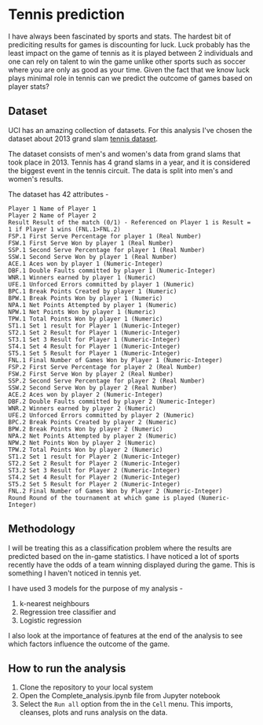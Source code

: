 # Tennis prediction

I have always been fascinated by sports and stats. The hardest bit of prediciting results for games is discounting for luck. Luck probably has the least impact on the game of tennis as it is played between 2 individuals and one can rely on talent to win the game unlike other sports such as soccer where you are only as good as your time. Given the fact that we know luck plays minimal role in tennis can we predict the outcome of games based on player stats?

## Dataset

UCI has an amazing collection of datasets. For this analysis I've chosen the dataset about 2013 grand slam [tennis dataset](https://archive.ics.uci.edu/ml/datasets/Tennis+Major+Tournament+Match+Statistics).

The dataset consists of men's and women's data from grand slams that took place in 2013. Tennis has 4 grand slams in a year, and it is considered the biggest event in the tennis circuit. The data is split into men's and women's results.

The dataset has 42 attributes -
```
Player 1 Name of Player 1
Player 2 Name of Player 2
Result Result of the match (0/1) - Referenced on Player 1 is Result = 1 if Player 1 wins (FNL.1>FNL.2)
FSP.1 First Serve Percentage for player 1 (Real Number)
FSW.1 First Serve Won by player 1 (Real Number)
SSP.1 Second Serve Percentage for player 1 (Real Number)
SSW.1 Second Serve Won by player 1 (Real Number)
ACE.1 Aces won by player 1 (Numeric-Integer)
DBF.1 Double Faults committed by player 1 (Numeric-Integer)
WNR.1 Winners earned by player 1 (Numeric)
UFE.1 Unforced Errors committed by player 1 (Numeric)
BPC.1 Break Points Created by player 1 (Numeric)
BPW.1 Break Points Won by player 1 (Numeric)
NPA.1 Net Points Attempted by player 1 (Numeric)
NPW.1 Net Points Won by player 1 (Numeric)
TPW.1 Total Points Won by player 1 (Numeric)
ST1.1 Set 1 result for Player 1 (Numeric-Integer)
ST2.1 Set 2 Result for Player 1 (Numeric-Integer)
ST3.1 Set 3 Result for Player 1 (Numeric-Integer)
ST4.1 Set 4 Result for Player 1 (Numeric-Integer)
ST5.1 Set 5 Result for Player 1 (Numeric-Integer)
FNL.1 Final Number of Games Won by Player 1 (Numeric-Integer)
FSP.2 First Serve Percentage for player 2 (Real Number)
FSW.2 First Serve Won by player 2 (Real Number)
SSP.2 Second Serve Percentage for player 2 (Real Number)
SSW.2 Second Serve Won by player 2 (Real Number)
ACE.2 Aces won by player 2 (Numeric-Integer)
DBF.2 Double Faults committed by player 2 (Numeric-Integer)
WNR.2 Winners earned by player 2 (Numeric)
UFE.2 Unforced Errors committed by player 2 (Numeric)
BPC.2 Break Points Created by player 2 (Numeric)
BPW.2 Break Points Won by player 2 (Numeric)
NPA.2 Net Points Attempted by player 2 (Numeric)
NPW.2 Net Points Won by player 2 (Numeric)
TPW.2 Total Points Won by player 2 (Numeric)
ST1.2 Set 1 result for Player 2 (Numeric-Integer)
ST2.2 Set 2 Result for Player 2 (Numeric-Integer)
ST3.2 Set 3 Result for Player 2 (Numeric-Integer)
ST4.2 Set 4 Result for Player 2 (Numeric-Integer)
ST5.2 Set 5 Result for Player 2 (Numeric-Integer)
FNL.2 Final Number of Games Won by Player 2 (Numeric-Integer)
Round Round of the tournament at which game is played (Numeric-Integer)
```

## Methodology

I will be treating this as a classification problem where the results are predicted based on the in-game statistics. I have noticed a lot of sports recently have the odds of a team winning displayed during the game. This is something I haven't noticed in tennis yet.

I have used 3 models for the purpose of my analysis -
1. k-nearest neighbours
2. Regression tree classifier and
3. Logistic regression

I also look at the importance of features at the end of the analysis to see which factors influence the outcome of the game.

## How to run the analysis

1. Clone the repository to your local system
2. Open the Complete_analysis.ipynb file from Jupyter notebook
3. Select the `Run all` option from the in the `Cell` menu. This imports, cleanses, plots and runs analysis on the data.
